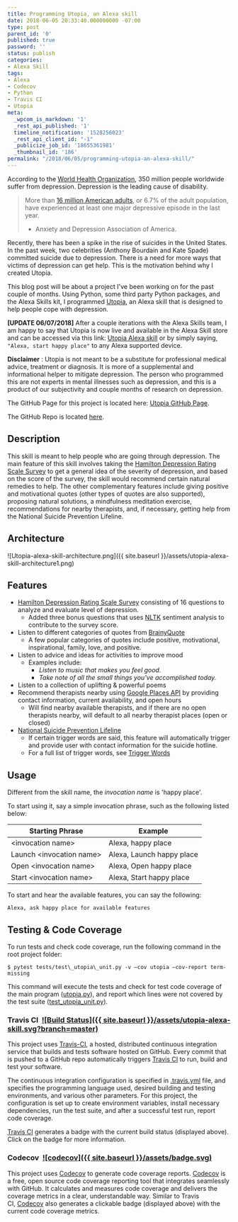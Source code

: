 ```yaml
---
title: Programming Utopia, an Alexa skill
date: 2018-06-05 20:33:40.000000000 -07:00
type: post
parent_id: '0'
published: true
password: ''
status: publish
categories:
- Alexa Skill
tags:
- Alexa
- Codecov
- Python
- Travis CI
- Utopia
meta:
  _wpcom_is_markdown: '1'
  _rest_api_published: '1'
  timeline_notification: '1528256023'
  _rest_api_client_id: "-1"
  _publicize_job_id: '18655361981'
  _thumbnail_id: '186'
permalink: "/2018/06/05/programming-utopia-an-alexa-skill/"
---
```

According to the&nbsp;[World Health Organization](http://www.who.int/mediacentre/factsheets/fs369/en/), 350 million people worldwide suffer from depression. Depression is the leading cause of disability.

> More than&nbsp;[16 million American adults](https://adaa.org/understanding-anxiety/depression), or 6.7% of the adult population, have experienced at least one major depressive episode in the last year.
>
> - Anxiety and Depression Association of America.

Recently, there has been a spike in the rise of suicides in the United States. In the past week, two celebrities (Anthony Bourdain and Kate Spade) committed suicide due to depression. There is a need for more ways that victims of depression can get help. This is the motivation behind why I created Utopia.


This blog post will be about a project I've been working on for the past couple of months. Using Python, some third party Python packages, and the Alexa Skills kit, I programmed [Utopia](https://github.com/k-chuang/utopia-alexa-skill), an Alexa skill that is designed to help people cope with depression.

**[UPDATE 06/07/2018]** After a couple iterations with the Alexa Skills team, I am happy to say that Utopia is now live and available in the Alexa Skill store and can be accessed via this link:&nbsp;[Utopia Alexa skill](https://www.amazon.com/Kevin-Chuang-Utopia/dp/B07CZWS8B2)&nbsp;or by simply saying, `​​"Alexa, start happy place"` to any Alexa supported device.

**Disclaimer** : Utopia is not meant to be a substitute for professional medical advice, treatment or diagnosis. It is more of a supplemental and informational helper to mitigate depression. The person who programmed this are not experts in mental illnesses such as depression, and this is a product of our subjectivity and couple months of research on depression.

The GitHub Page for this project is located here:&nbsp;[Utopia GitHub Page](https://k-chuang.github.io/utopia-alexa-skill/).

The GitHub Repo is located [here](https://github.com/k-chuang/utopia-alexa-skill/).

## Description

This skill is meant to help people who are going through depression. The main feature of this skill involves taking the&nbsp;[Hamilton Depression Rating Scale Survey](https://www.psychcongress.com/saundras-corner/scales-screeners/depression/hamilton-depression-rating-scale-ham-d)&nbsp;to get a general idea of the severity of depression, and based on the score of the survey, the skill would recommend certain natural remedies to help. The other complementary features include giving positive and motivational quotes (other types of quotes are also supported), proposing natural solutions, a mindfulness meditation exercise, recommendations for nearby therapists, and, if necessary, getting help from the National Suicide Prevention Lifeline.

## Architecture

![Utopia-alexa-skill-architecture.png]({{ site.baseurl }}/assets/utopia-alexa-skill-architecture1.png)

## Features

- [Hamilton Depression Rating Scale Survey](https://www.psychcongress.com/saundras-corner/scales-screeners/depression/hamilton-depression-rating-scale-ham-d)&nbsp;consisting of 16 questions to analyze and evaluate level of depression.
  - Added three bonus questions that uses&nbsp;[NLTK](http://www.nltk.org/)&nbsp;sentiment analysis to contribute to the survey score.
- Listen to different categories of quotes from&nbsp;[BrainyQuote](https://www.brainyquote.com/)
  - A few popular categories of quotes include positive, motivational, inspirational, family, love, and positive.
- Listen to advice and ideas for activities to improve mood
  - Examples include:
    - _Listen to music that makes you feel good._
    - _Take note of all the small things you've accomplished today._
- Listen to a collection of uplifting & powerful poems
- Recommend therapists nearby using&nbsp;[Google Places API](https://developers.google.com/places/)&nbsp;by providing contact information, current availability, and open hours
  - Will find nearby available therapists, and if there are no open therapists nearby, will default to all nearby therapist places (open or closed)
- [National Suicide Prevention Lifeline](https://suicidepreventionlifeline.org/)
  - If certain trigger words are said, this feature will automatically trigger and provide user with contact information for the suicide hotline.
  - For a full list of trigger words, see&nbsp;[Trigger Words](https://github.com/k-chuang/utopia-alexa-skill/blob/master/speech_assets/custom_slot_types/TriggerWords.txt)

## Usage

Different from the skill name, the _invocation name_ is 'happy place'.

To start using it, say a simple invocation phrase, such as the following listed below:

| Starting Phrase | Example |
| --- | --- |
| \<invocation name\> | Alexa, happy place |
| Launch \<invocation name\> | Alexa, Launch happy place |
| Open \<invocation name\> | Alexa, Open happy place |
| Start \<invocation name\> | Alexa, Start happy place |

To start and hear the available features, you can say the following:

```
Alexa, ask happy place for available features
```

## Testing & Code Coverage

To run tests and check code coverage, run the following command in the root project folder:

```source
$ pytest tests/test\_utopia\_unit.py -v —cov utopia —cov-report term-missing
```

This command will execute the tests and check for test code coverage of the main program ([utopia.py](https://github.com/k-chuang/utopia-alexa-skill/blob/master/utopia.py)), and report which lines were not covered by the test suite ([test\_utopia\_unit.py](https://github.com/k-chuang/utopia-alexa-skill/blob/master/tests/test_utopia_unit.py)).

### Travis CI&nbsp; [![Build Status]({{ site.baseurl }}/assets/utopia-alexa-skill.svg?branch=master)](https://travis-ci.org/k-chuang/utopia-alexa-skill)

This project uses&nbsp;[Travis-CI](https://travis-ci.org/), a hosted, distributed continuous integration service that builds and tests software hosted on GitHub. Every commit that is pushed to a GitHub repo automatically triggers&nbsp;[Travis CI](https://travis-ci.org/)&nbsp;to run, build and test your software.

The continuous integration configuration is specified in&nbsp;[.travis.yml](https://github.com/k-chuang/utopia-alexa-skill/blob/master/.travis.yml)&nbsp;file, and specifies the programming language used, desired building and testing environments, and various other parameters. For this project, the configuration is set up to create environment variables, install necessary dependencies, run the test suite, and after a successful test run, report code coverage.

[Travis CI](https://travis-ci.org/)&nbsp;generates a badge with the current build status (displayed above). Click on the badge for more information.

### Codecov&nbsp; [![codecov]({{ site.baseurl }}/assets/badge.svg)](https://codecov.io/gh/k-chuang/utopia-alexa-skill)

This project uses&nbsp;[Codecov](https://codecov.io/)&nbsp;to generate code coverage reports.&nbsp;[Codecov](https://codecov.io/)&nbsp;is a free, open source code coverage reporting tool that integrates seamlessly with GitHub. It calculates and measures code coverage and delivers the coverage metrics in a clear, understandable way. Similar to Travis CI,&nbsp;[Codecov](https://codecov.io/)&nbsp;also generates a clickable badge (displayed above) with the current code coverage metrics.

&nbsp;
